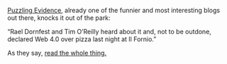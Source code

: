 [Puzzling Evidence](http://www.puzzlingevidence.net/), already one of the funnier and most interesting blogs out there, knocks it out of the park:

“Rael Dornfest and Tim O’Reilly heard about it and, not to be outdone, declared Web 4.0 over pizza last night at Il Fornio.”

As they say, [read the whole thing.](http://www.puzzlingevidence.net/?p=120)